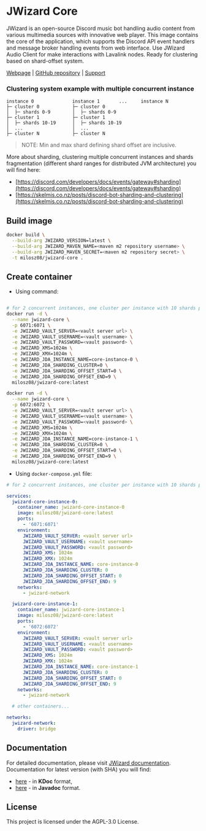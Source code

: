 # JWizard Core

JWizard is an open-source Discord music bot handling audio content from various multimedia sources with innovative web
player. This image contains the core of the application, which supports the Discord API event handlers and message
broker handling events from web interface. Use JWizard Audio Client for make interactions with Lavalink nodes. Ready
for clustering based on shard-offset system.

[Webpage](https://jwizard.pl)
| [GitHub repository](https://github.com/jwizard-bot/jwizard-core)
| [Support](https://github.com/sponsors/jwizard-bot)

### Clustering system example with multiple concurrent instance

```
instance 0              instance 1       ...     instance N
├─ cluster 0            ├─ cluster 0
│  ├─ shards 0-9        │  ├─ shards 0-9
├─ cluster 1            ├─ cluster 1
│  ├─ shards 10-19      │  ├─ shards 10-19
│  ...                  │  ...
├─ cluster N            ├─ cluster N
```

> NOTE: Min and max shard defining shard offset are inclusive.

More about sharding, clustering multiple concurrent instances and shards fragmentation (different shard ranges for
distributed JVM architecture) you will find here:

* [https://discord.com/developers/docs/events/gateway#sharding](https://discord.com/developers/docs/events/gateway#sharding)
* [https://skelmis.co.nz/posts/discord-bot-sharding-and-clustering](https://skelmis.co.nz/posts/discord-bot-sharding-and-clustering)

## Build image

```bash
docker build \
  --build-arg JWIZARD_VERSION=latest \
  --build-arg JWIZARD_MAVEN_NAME=<maven m2 repository username> \
  --build-arg JWIZARD_MAVEN_SECRET=<maven m2 repository secret> \
  -t milosz08/jwizard-core .
```

## Create container

* Using command:

```bash

# for 2 concurrent instances, one cluster per instance with 10 shards per cluster
docker run -d \
  --name jwizard-core \
  -p 6071:6071 \
  -e JWIZARD_VAULT_SERVER=<vault server url> \
  -e JWIZARD_VAULT_USERNAME=<vault username> \
  -e JWIZARD_VAULT_PASSWORD=<vault password> \
  -e JWIZARD_XMS=1024m \
  -e JWIZARD_XMX=1024m \
  -e JWIZARD_JDA_INSTANCE_NAME=core-instance-0 \
  -e JWIZARD_JDA_SHARDING_CLUSTER=0 \
  -e JWIZARD_JDA_SHARDING_OFFSET_START=0 \
  -e JWIZARD_JDA_SHARDING_OFFSET_END=9 \
  milosz08/jwizard-core:latest

docker run -d \
  --name jwizard-core \
  -p 6072:6072 \
  -e JWIZARD_VAULT_SERVER=<vault server url> \
  -e JWIZARD_VAULT_USERNAME=<vault username> \
  -e JWIZARD_VAULT_PASSWORD=<vault password> \
  -e JWIZARD_XMS=1024m \
  -e JWIZARD_XMX=1024m \
  -e JWIZARD_JDA_INSTANCE_NAME=core-instance-1 \
  -e JWIZARD_JDA_SHARDING_CLUSTER=0 \
  -e JWIZARD_JDA_SHARDING_OFFSET_START=0 \
  -e JWIZARD_JDA_SHARDING_OFFSET_END=9 \
  milosz08/jwizard-core:latest
```

* Using `docker-compose.yml` file:

```yaml
# for 2 concurrent instances, one cluster per instance with 10 shards per cluster

services:
  jwizard-core-instance-0:
    container_name: jwizard-core-instance-0
    image: milosz08/jwizard-core:latest
    ports:
      - '6071:6071'
    environment:
      JWIZARD_VAULT_SERVER: <vault server url>
      JWIZARD_VAULT_USERNAME: <vault username>
      JWIZARD_VAULT_PASSWORD: <vault password>
      JWIZARD_XMS: 1024m
      JWIZARD_XMX: 1024m
      JWIZARD_JDA_INSTANCE_NAME: core-instance-0
      JWIZARD_JDA_SHARDING_CLUSTER: 0
      JWIZARD_JDA_SHARDING_OFFSET_START: 0
      JWIZARD_JDA_SHARDING_OFFSET_END: 9
    networks:
      - jwizard-network

  jwizard-core-instance-1:
    container_name: jwizard-core-instance-1
    image: milosz08/jwizard-core:latest
    ports:
      - '6072:6072'
    environment:
      JWIZARD_VAULT_SERVER: <vault server url>
      JWIZARD_VAULT_USERNAME: <vault username>
      JWIZARD_VAULT_PASSWORD: <vault password>
      JWIZARD_XMS: 1024m
      JWIZARD_XMX: 1024m
      JWIZARD_JDA_INSTANCE_NAME: core-instance-1
      JWIZARD_JDA_SHARDING_CLUSTER: 0
      JWIZARD_JDA_SHARDING_OFFSET_START: 0
      JWIZARD_JDA_SHARDING_OFFSET_END: 9
    networks:
      - jwizard-network

  # other containers...

networks:
  jwizard-network:
    driver: bridge
```

## Documentation

For detailed documentation, please visit [JWizard documentation](https://jwizard.pl/docs).
<br>
Documentation for latest version (with SHA) you will find:

* [here](https://docs.jwizard.pl/jwc/kdoc) - in **KDoc** format,
* [here](https://docs.jwizard.pl/jwc/javadoc) - in **Javadoc** format.

## License

This project is licensed under the AGPL-3.0 License.
